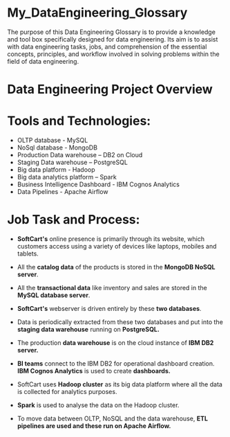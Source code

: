 # My_DataEngineering_Glossary
The purpose of this Data Engineering Glossary is to provide a knowledge and tool box specifically designed for data engineering. Its aim is to assist with data engineering tasks, jobs, and comprehension of the essential concepts, principles, and workflow involved in solving problems within the field of data engineering.


# **Data Engineering Project Overview**
# Tools and Technologies:
* OLTP database - MySQL
* NoSql database - MongoDB
* Production Data warehouse – DB2 on Cloud
* Staging Data warehouse – PostgreSQL
* Big data platform - Hadoop
* Big data analytics platform – Spark
* Business Intelligence Dashboard - IBM Cognos Analytics
* Data Pipelines - Apache Airflow

# Job Task and Process:

- **SoftCart's** online presence is primarily through its website, which customers access using a variety of devices like laptops, mobiles and tablets.

- All the **catalog data** of the products is stored in the **MongoDB NoSQL server**.

- All the **transactional data** like inventory and sales are stored in the **MySQL database server**.

- **SoftCart's** webserver is driven entirely by these **two databases**.

- Data is periodically extracted from these two databases and put into the **staging data warehouse** running on **PostgreSQL.**

- The production **data warehouse** is on the cloud instance of **IBM DB2 server.**

- **BI teams** connect to the IBM DB2 for operational dashboard creation. **IBM Cognos Analytics** is used to create **dashboards.**

- SoftCart uses **Hadoop cluster** as its big data platform where all the data is collected for analytics purposes.

- **Spark** is used to analyse the data on the Hadoop cluster.

- To move data between OLTP, NoSQL and the data warehouse, **ETL pipelines are used and these run on Apache Airflow.**
